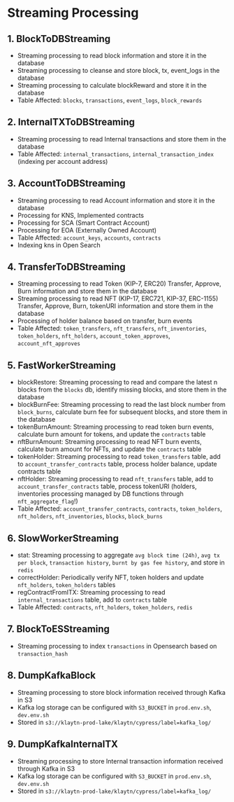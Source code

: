 # Streaming Processing

## 1. BlockToDBStreaming

- Streaming processing to read block information and store it in the database
- Streaming processing to cleanse and store block, tx, event_logs in the database
- Streaming processing to calculate blockReward and store it in the database
- Table Affected: `blocks`, `transactions`, `event_logs`, `block_rewards`

## 2. InternalTXToDBStreaming

- Streaming processing to read Internal transactions and store them in the database
- Table Affected: `internal_transactions`, `internal_transaction_index` (indexing per account address)

## 3. AccountToDBStreaming

- Streaming processing to read Account information and store it in the database
- Processing for KNS, Implemented contracts
- Processing for SCA (Smart Contract Account)
- Processing for EOA (Externally Owned Account)
- Table Affected: `account_keys`, `accounts`, `contracts`
- Indexing kns in Open Search

## 4. TransferToDBStreaming

- Streaming processing to read Token (KIP-7, ERC20) Transfer, Approve, Burn information and store them in the database
- Streaming processing to read NFT (KIP-17, ERC721, KIP-37, ERC-1155) Transfer, Approve, Burn, tokenURI information and store them in the database
- Processing of holder balance based on transfer, burn events
- Table Affected: `token_transfers`, `nft_transfers`, `nft_inventories`, `token_holders`, `nft_holders`, `account_token_approves`, `account_nft_approves`

## 5. FastWorkerStreaming

- blockRestore: Streaming processing to read and compare the latest n blocks from the `blocks` db, identify missing blocks, and store them in the database
- blockBurnFee: Streaming processing to read the last block number from `block_burns`, calculate burn fee for subsequent blocks, and store them in the database
- tokenBurnAmount: Streaming processing to read token burn events, calculate burn amount for tokens, and update the `contracts` table
- nftBurnAmount: Streaming processing to read NFT burn events, calculate burn amount for NFTs, and update the `contracts` table
- tokenHolder: Streaming processing to read `token_transfers` table, add to `account_transfer_contracts` table, process holder balance, update contracts table
- nftHolder: Streaming processing to read `nft_transfers` table, add to `account_transfer_contracts` table, process tokenURI (holders, inventories processing managed by DB functions through `nft_aggregate_flag`!)
- Table Affected: `account_transfer_contracts`, `contracts`, `token_holders`, `nft_holders`, `nft_inventories`, `blocks`, `block_burns`

## 6. SlowWorkerStreaming

- stat: Streaming processing to aggregate `avg block time (24h)`, `avg tx per block`, `transaction history`, `burnt by gas fee history`, and store in `redis`
- correctHolder: Periodically verify NFT, token holders and update `nft_holders`, `token_holders` tables
- regContractFromITX: Streaming processing to read `internal_transactions` table, add to `contracts` table
- Table Affected: `contracts`, `nft_holders`, `token_holders`, `redis`

## 7. BlockToESStreaming

- Streaming processing to index `transactions` in Opensearch based on `transaction_hash`

## 8. DumpKafkaBlock

- Streaming processing to store block information received through Kafka in S3
- Kafka log storage can be configured with `S3_BUCKET` in `prod.env.sh`, `dev.env.sh`
- Stored in `s3://klaytn-prod-lake/klaytn/cypress/label=kafka_log/`

## 9. DumpKafkaInternalTX

- Streaming processing to store Internal transaction information received through Kafka in S3
- Kafka log storage can be configured with `S3_BUCKET` in `prod.env.sh`, `dev.env.sh`
- Stored in `s3://klaytn-prod-lake/klaytn/cypress/label=kafka_log/`
